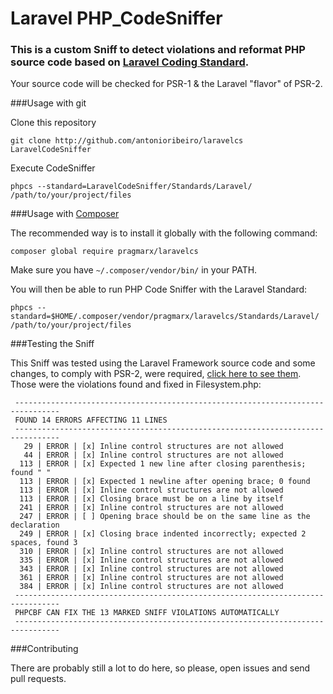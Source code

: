 # Laravel PHP_CodeSniffer
### This is a custom Sniff to detect violations and reformat PHP source code based on [Laravel Coding Standard](http://laravel.com/docs/4.2/contributions#coding-style).

Your source code will be checked for PSR-1 & the Laravel "flavor" of PSR-2.

###Usage with git

Clone this repository

    git clone http://github.com/antonioribeiro/laravelcs LaravelCodeSniffer

Execute CodeSniffer

    phpcs --standard=LaravelCodeSniffer/Standards/Laravel/  /path/to/your/project/files

###Usage with [Composer](https://getcomposer.org/doc/00-intro.md#installation-nix)

The recommended way is to install it globally with the following command:

    composer global require pragmarx/laravelcs

Make sure you have `~/.composer/vendor/bin/` in your PATH.

You will then be able to run PHP Code Sniffer with the Laravel Standard:

    phpcs --standard=$HOME/.composer/vendor/pragmarx/laravelcs/Standards/Laravel/ /path/to/your/project/files

###Testing the Sniff

This Sniff was tested using the Laravel Framework source code and some changes, to comply with PSR-2, were required, [click here to see them](http://github.com/antonioribeiro/laravelcs/compare/096884846fa385e54a7e4eeb43547a9137fdf047...d78508f9e5633bc0f776f730dcc6f1e0a9c8daec). Those were the violations found and fixed in Filesystem.php:

```
 --------------------------------------------------------------------------------
 FOUND 14 ERRORS AFFECTING 11 LINES
 --------------------------------------------------------------------------------
   29 | ERROR | [x] Inline control structures are not allowed
   44 | ERROR | [x] Inline control structures are not allowed
  113 | ERROR | [x] Expected 1 new line after closing parenthesis; found " "
  113 | ERROR | [x] Expected 1 newline after opening brace; 0 found
  113 | ERROR | [x] Inline control structures are not allowed
  113 | ERROR | [x] Closing brace must be on a line by itself
  241 | ERROR | [x] Inline control structures are not allowed
  247 | ERROR | [ ] Opening brace should be on the same line as the declaration
  249 | ERROR | [x] Closing brace indented incorrectly; expected 2 spaces, found 3
  310 | ERROR | [x] Inline control structures are not allowed
  335 | ERROR | [x] Inline control structures are not allowed
  343 | ERROR | [x] Inline control structures are not allowed
  361 | ERROR | [x] Inline control structures are not allowed
  384 | ERROR | [x] Inline control structures are not allowed
 --------------------------------------------------------------------------------
 PHPCBF CAN FIX THE 13 MARKED SNIFF VIOLATIONS AUTOMATICALLY
 --------------------------------------------------------------------------------
```

###Contributing

There are probably still a lot to do here, so please, open issues and send pull requests.

